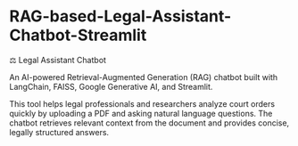 # RAG-based-Legal-Assistant-Chatbot-Streamlit

⚖️ Legal Assistant Chatbot

An AI-powered Retrieval-Augmented Generation (RAG) chatbot built with LangChain, FAISS, Google Generative AI, and Streamlit.

This tool helps legal professionals and researchers analyze court orders quickly by uploading a PDF and asking natural language questions. The chatbot retrieves relevant context from the document and provides concise, legally structured answers.
